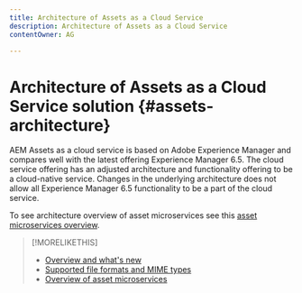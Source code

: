 ```yaml
---
title: Architecture of Assets as a Cloud Service
description: Architecture of Assets as a Cloud Service
contentOwner: AG

---
```


# Architecture of Assets as a Cloud Service solution {#assets-architecture}

AEM Assets as a cloud service is based on Adobe Experience Manager and compares well with the latest offering Experience Manager 6.5. The cloud service offering has an adjusted architecture and functionality offering to be a cloud-native service. Changes in the underlying architecture does not allow all Experience Manager 6.5 functionality to be a part of the cloud service.

To see architecture overview of asset microservices see this [asset microservices overview](asset-microservices-overview.md#asset-microservices-architecture).

>[!MORELIKETHIS]
>
>* [Overview and what's new](/help/release-notes/assets-as-cloud-service.md)
>* [Supported file formats and MIME types](file-format-support.md)
>* [Overview of asset microservices](asset-microservices-overview.md)